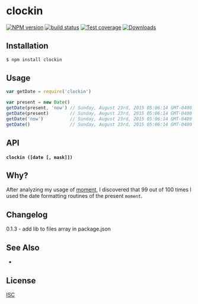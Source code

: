 # clockin
[![NPM version][npm-image]][npm-url]
[![build status][travis-image]][travis-url]
[![Test coverage][coveralls-image]][coveralls-url]
[![Downloads][downloads-image]][downloads-url]

## Installation
```bash
$ npm install clockin
```

## Usage
```js
var getDate = require('clockin')

var present = new Date()
getDate(present, 'now') // Sunday, August 23rd, 2015 05:06:14 GMT-0400
getDate(present)        // Sunday, August 23rd, 2015 05:06:14 GMT-0400
getDate('now')          // Sunday, August 23rd, 2015 05:06:14 GMT-0400
getDate()               // Sunday, August 23rd, 2015 05:06:14 GMT-0400
```

## API

#### `clockin ([date [, mask]])` 

## Why?
After analyzing my usage of [moment](https://www.npmjs.com/package/moment), I discovered that 99 out of 100 times I used the date formatting routines of the present `moment`. 

## Changelog
0.1.3 - add lib to files array in package.json

## See Also
-

## License
[ISC](https://tldrlegal.com/license/ISC-license)

[npm-image]: https://img.shields.io/npm/v/clockin.svg?style=flat-square
[npm-url]: https://npmjs.org/package/clockin
[travis-image]: https://img.shields.io/travis/akileez/clockin.svg?style=flat-square
[travis-url]: https://travis-ci.org/akileez/clockin
[coveralls-image]: https://img.shields.io/coveralls/akileez/clockin.svg?style=flat-square
[coveralls-url]: https://coveralls.io/r/akileez/clockin?branch=master
[downloads-image]: http://img.shields.io/npm/dm/clockin.svg?style=flat-square
[downloads-url]: https://npmjs.org/package/clockin

